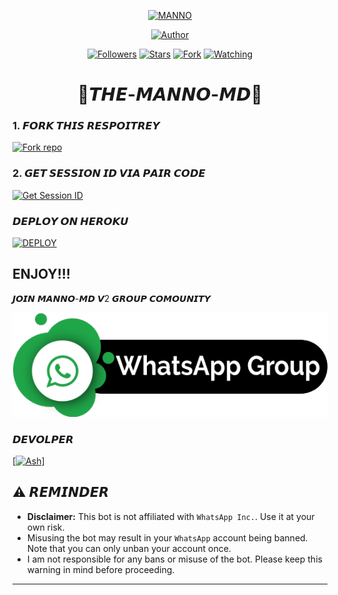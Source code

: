 <p align="center">  
  <a href="">
    <img alt="MANNO" width="600" height="350" src="https://i.imgur.com/ppd1XA0.jpg">
  </a>
</p>



<p align="center">
<a href="https://github.com/MANNO-GDS/MANNO-MD-V2"><img title="Author" src="https://img.shields.io/badge/THE MANNO BOT-black?style=for-the-badge&logo=github"></a>
<p/>

<p align="center">
<a href="https://github.com/MANNO-GDS?tab=followers"><img title="Followers" src="https://img.shields.io/github/followers/MANNO-GDS?label=Followers&style=social"></a>
<a href="https://github.com/MANNO-GDS/MANNO-MD-V2/stargazers/"><img title="Stars" src="https://img.shields.io/github/stars/MANNO-GDS/MANNO-MD-V2?&style=social"></a>
<a href="https://github.com/MANNO-GDS/MANNO-MD-V2/network/members"><img title="Fork" src="https://img.shields.io/github/forks/MANNO-GDS/MANNO-MD-V2?style=social"></a>
<a href="https://github.com/MANNO-GDS/MANNO-MD-V2/watchers"><img title="Watching" src="https://img.shields.io/github/watchers/MANNO-GDS/MANNO-MD-V2?label=Watching&style=social"></a>
</p>
 
<h1 align="center">💌𝙏𝙃𝙀-𝙈𝘼𝙉𝙉𝙊-𝙈𝘿💌</h1>



### 1. 𝙁𝙊𝙍𝙆 𝙏𝙃𝙄𝙎 𝙍𝙀𝙎𝙋𝙊𝙄𝙏𝙍𝙀𝙔 

<a href='https://github.com/Ethix-Xsid/Ethix-MD-V2/fork' target="_blank"><img alt='Fork repo' src='https://img.shields.io/badge/Fork This Repo-black?style=for-the-badge&logo=git&logoColor=white'/></a>

### 2. 𝙂𝙀𝙏 𝙎𝙀𝙎𝙎𝙄𝙊𝙉 𝙄𝘿 𝙑𝙄𝘼 𝙋𝘼𝙄𝙍 𝘾𝙊𝘿𝙀


<a href='https://professional-kitty-goutammallick516-86803e18.koyeb.app' target="_blank"><img alt='Get Session ID' src='https://img.shields.io/badge/Click here to get your session id-black?style=for-the-badge&logo=opencv&logoColor=red'/></a>


### 𝘿𝙀𝙋𝙇𝙊𝙔 𝙊𝙉 𝙃𝙀𝙍𝙊𝙆𝙐

<a href='https://heroku.com/deploy' target="_blank"><img alt='DEPLOY' src='https://img.shields.io/badge/-DEPLOY-black?style=for-the-badge&logo=heroku&logoColor=red'/></a>

  ## ENJOY!!! 


𝙅𝙊𝙄𝙉 𝙈𝘼𝙉𝙉𝙊-𝙈𝘿 𝙑2 𝙂𝙍𝙊𝙐𝙋 𝘾𝙊𝙈𝙊𝙐𝙉𝙄𝙏𝙔 

[![JOIN WHATSAPP GROUP](https://raw.githubusercontent.com/Neeraj-x0/Neeraj-x0/main/photos/suddidina-join-whatsapp.png)](https://chat.whatsapp.com/BNE0V8XpEZK0q4IgJ9jklM)


### 𝘿𝙀𝙑𝙊𝙇𝙋𝙀𝙍
[<a href="https://github.com/MANNO-GDS/Queen_Nikka"><img src="https://i.imgur.com/pcv6wTh.jpeg" width="200" height="200" alt="Ash"/></a>] 


## ⚠️ 𝙍𝙀𝙈𝙄𝙉𝘿𝙀𝙍

- **Disclaimer:** This bot is not affiliated with `WhatsApp Inc.`. Use it at your own risk.
- Misusing the bot may result in your `WhatsApp` account being banned. Note that you can only unban your account once.
- I am not responsible for any bans or misuse of the bot. Please keep this warning in mind before proceeding.

---
